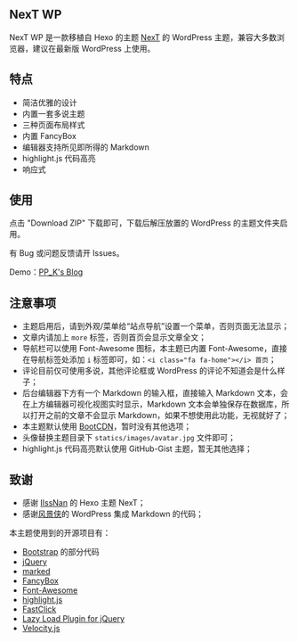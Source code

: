 ## NexT WP

NexT WP 是一款移植自 Hexo 的主题 [NexT](https://github.com/iissnan/hexo-theme-next) 的 WordPress 主题，兼容大多数浏览器，建议在最新版 WordPress 上使用。

## 特点

* 简洁优雅的设计
* 内置一套多说主题
* 三种页面布局样式
* 内置 FancyBox
* 编辑器支持所见即所得的 Markdown
* highlight.js 代码高亮
* 响应式

## 使用

点击 "Download ZIP" 下载即可，下载后解压放置的 WordPress 的主题文件夹启用。

有 Bug 或问题反馈请开 Issues。

Demo：[PP_K's Blog](http://pengtikui.cn/)

## 注意事项

* 主题启用后，请到外观/菜单给“站点导航”设置一个菜单，否则页面无法显示；
* 文章内请加上 `more` 标签，否则首页会显示文章全文；
* 导航栏可以使用 Font-Awesome 图标，本主题已内置 Font-Awesome，直接在导航标签处添加 `i` 标签即可，如：`<i class="fa fa-home"></i> 首页`；
* 评论目前仅可使用多说，其他评论框或 WordPress 的评论不知道会是什么样子；
* 后台编辑器下方有一个 Markdown 的输入框，直接输入 Markdown 文本，会在上方编辑器可视化视图实时显示，Markdown 文本会单独保存在数据库，所以打开之前的文章不会显示 Markdown，如果不想使用此功能，无视就好了；
* 本主题默认使用 [BootCDN](http://www.bootcdn.cn/)，暂时没有其他选项；
* 头像替换主题目录下 `statics/images/avatar.jpg` 文件即可；
* highlight.js 代码高亮默认使用 GitHub-Gist 主题，暂无其他选择；

## 致谢

* 感谢 [IIssNan](http://iissnan.com/) 的 Hexo 主题 NexT；
* 感谢[风景侠](http://www.scaperow.com/)的 WordPress 集成 Markdown 的代码；

本主题使用到的开源项目有：
* [Bootstrap](http://www.bootcss.com/) 的部分代码
* [jQuery](http://jquery.com/)
* [marked](https://github.com/chjj/marked)
* [FancyBox](http://www.fancybox.net/)
* [Font-Awesome](https://fortawesome.github.io/Font-Awesome/)
* [highlight.js](https://highlightjs.org/)
* [FastClick](https://github.com/ftlabs/fastclick)
* [Lazy Load Plugin for jQuery](https://github.com/tuupola/jquery_lazyload)
* [Velocity.js](http://julian.com/research/velocity/)